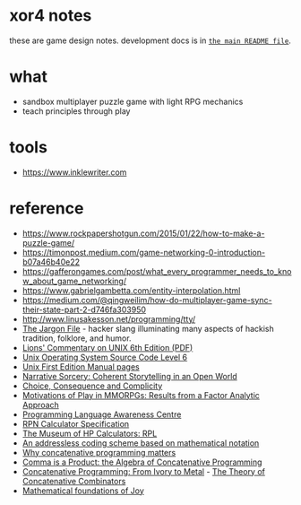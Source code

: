 # xor4 notes 

these are game design notes.
development docs is in [`the main README file`](../README.md). 

# what 

- sandbox multiplayer puzzle game with light RPG mechanics
- teach principles through play

# tools

- https://www.inklewriter.com

# reference

- https://www.rockpapershotgun.com/2015/01/22/how-to-make-a-puzzle-game/
- https://timonpost.medium.com/game-networking-0-introduction-b07a46b40e22
- https://gafferongames.com/post/what_every_programmer_needs_to_know_about_game_networking/
- https://www.gabrielgambetta.com/entity-interpolation.html
- https://medium.com/@qingweilim/how-do-multiplayer-game-sync-their-state-part-2-d746fa303950
- http://www.linusakesson.net/programming/tty/
- [The Jargon File](http://www.catb.org/~esr/jargon/html/index.html) - hacker slang illuminating many aspects of hackish tradition, folklore, and humor. 
- [Lions' Commentary on UNIX 6th Edition (PDF)](https://cs3210.cc.gatech.edu/r/unix6.pdf)
- [Unix Operating System Source Code Level 6](http://www.v6.cuzuco.com/v6.pdf)
- [Unix First Edition Manual pages](http://man.cat-v.org/unix-1st/)
- [Narrative Sorcery: Coherent Storytelling in an Open World](https://www.youtube.com/watch?v=HZft_U4Fc-U&t=1557s)
- [Choice, Consequence and Complicity](https://www.youtube.com/watch?v=-FfITxaXeqM&t=1157s)
- [Motivations of Play in MMORPGs: Results from a Factor Analytic Approach ](http://www.nickyee.com/daedalus/motivations.pdf)
- [Programming Language Awareness Centre](http://www.math.bas.bg/bantchev/place/)
- [RPN Calculator Specification](http://www.math.bas.bg/bantchev/place/rpn/rpn.spec.html)
- [The Museum of HP Calculators: RPL](https://www.hpmuseum.org/rpl.htm)
- [An addressless coding scheme based on mathematical notation](https://www.massey.ac.nz/~rmclachl/DPACM/121%20-%20addressless%20coding%20scheme.pdf)
- [Why concatenative programming matters](https://evincarofautumn.blogspot.com/2012/02/why-concatenative-programming-matters.html)
- [Comma is a Product: the Algebra of Concatenative Programming](https://suhr.github.io/papers/calg.html)
- [Concatenative Programming: From Ivory to Metal](https://web.stanford.edu/class/ee380/Abstracts/171115-slides.pdf)
- [The Theory of Concatenative Combinators](http://nsl.com/misc/papers/The%20Theory%20of%20Concatenative%20Combinators.htm)
- [Mathematical foundations of Joy](http://www.kevinalbrecht.com/code/joy-mirror/j02maf.html)
